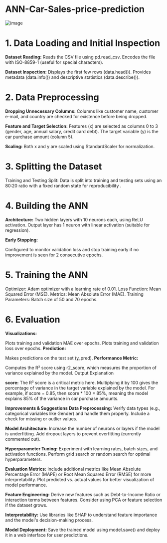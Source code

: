 # ANN-Car-Sales-price-prediction

![image](https://github.com/user-attachments/assets/b73181ed-a05a-4735-94a9-e290dc1c1e85)

# 1. Data Loading and Initial Inspection
**Dataset Reading:**
Reads the CSV file using pd.read_csv.
Encodes the file with ISO-8859-1 (useful for special characters).

**Dataset Inspection:**
Displays the first few rows (data.head()).
Provides metadata (data.info()) and descriptive statistics (data.describe()).

# 2. Data Preprocessing
**Dropping Unnecessary Columns:**
Columns like customer name, customer e-mail, and country are checked for existence before being dropped.

**Feature and Target Selection:**
Features (x) are selected as columns 0 to 3 (gender, age, annual salary, credit card debt).
The target variable (y) is the car purchase amount (column 5).

**Scaling:**
Both x and y are scaled using StandardScaler for normalization.

 # 3. Splitting the Dataset
Training and Testing Split:
Data is split into training and testing sets using an 80:20 ratio with a fixed random state for reproducibility
.
# 4. Building the ANN
**Architecture:**
Two hidden layers with 10 neurons each, using ReLU activation.
Output layer has 1 neuron with linear activation (suitable for regression).

**Early Stopping:**

Configured to monitor validation loss and stop training early if no improvement is seen for 2 consecutive epochs.
# 5. Training the ANN
Optimizer: Adam optimizer with a learning rate of 0.01.
Loss Function: Mean Squared Error (MSE).
Metrics: Mean Absolute Error (MAE).
Training Parameters: Batch size of 50 and 70 epochs.
# 6. Evaluation
**Visualizations:**

Plots training and validation MAE over epochs.
Plots training and validation loss over epochs.
**Prediction:**

Makes predictions on the test set (y_pred).
**Performance Metric:**

Computes the R² score using r2_score, which measures the proportion of variance explained by the model.
Output Explanation

**score:** The R² score is a critical metric here. Multiplying it by 100 gives the percentage of variance in the target variable explained by the model.
For example, if score = 0.85, then score * 100 = 85%, meaning the model explains 85% of the variance in car purchase amounts.

**Improvements & Suggestions**
**Data Preprocessing:**
Verify data types (e.g., categorical variables like Gender) and handle them properly.
Include a check for missing or outlier values.

**Model Architecture:**
Increase the number of neurons or layers if the model is underfitting.
Add dropout layers to prevent overfitting (currently commented out).

**Hyperparameter Tuning:**
Experiment with learning rates, batch sizes, and activation functions.
Perform grid search or random search for optimal hyperparameters.

**Evaluation Metrics:**
Include additional metrics like Mean Absolute Percentage Error (MAPE) or Root Mean Squared Error (RMSE) for more interpretability.
Plot predicted vs. actual values for better visualization of model performance.

**Feature Engineering:**
Derive new features such as Debt-to-Income Ratio or interaction terms between features.
Consider using PCA or feature selection if the dataset grows.

**Interpretability:**
Use libraries like SHAP to understand feature importance and the model's decision-making process.

**Model Deployment:**
Save the trained model using model.save() and deploy it in a web interface for user predictions.
